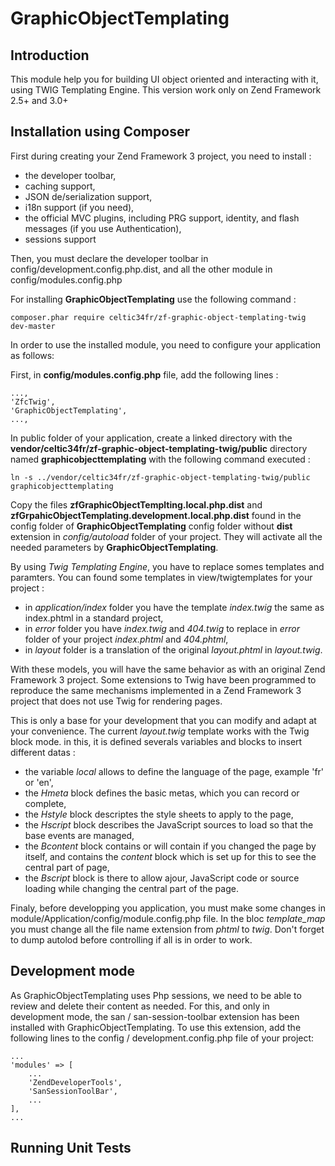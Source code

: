 # GraphicObjectTemplating

## Introduction

This module help you for building UI object oriented and interacting with it, using TWIG Templating Engine. This version work only on Zend Framework 2.5+ and 3.0+

## Installation using Composer

First during creating your Zend Framework 3 project, you need to install :
* the developer toolbar,
* caching support,
* JSON de/serialization support,
* i18n support (if you need),
* the official MVC plugins, including PRG support, identity, and flash messages (if you use Authentication),
* sessions support

Then, you must declare the developer toolbar in config/development.config.php.dist, and all the other module in  config/modules.config.php

For installing **GraphicObjectTemplating** use the following command :

    composer.phar require celtic34fr/zf-graphic-object-templating-twig dev-master

In order to use the installed module, you need to configure your application as follows:

First, in **config/modules.config.php** file, add the following lines :

    ..., 
    'ZfcTwig',
    'GraphicObjectTemplating',
    ...,

In public folder of your application, create a linked directory with the **vendor/celtic34fr/zf-graphic-object-templating-twig/public** directory named **graphicobjecttemplating** with the following command executed :

    ln -s ../vendor/celtic34fr/zf-graphic-object-templating-twig/public graphicobjecttemplating

Copy the files **zfGraphicObjectTemplting.local.php.dist** and **zfGrpahicObjectTemplating.development.local.php.dist** found in the config folder of **GraphicObjectTemplating** config folder without **dist** extension in *config/autoload* folder of your project.
They will activate all the needed parameters by **GraphicObjectTemplating**.

By using *Twig Templating Engine*, you have to replace somes templates and paramters. You can found some templates in view/twigtemplates for your project :
* in *application/index* folder you have the template *index.twig* the same as index.phtml in a standard project,
* in *error* folder you have *index.twig* and *404.twig* to replace in *error* folder of your project *index.phtml* and *404.phtml*,
* in *layout* folder is a translation of the original *layout.phtml* in *layout.twig*.

With these models, you will have the same behavior as with an original Zend Framework 3 project. Some extensions to Twig have been programmed to reproduce the same mechanisms implemented in a Zend Framework 3 project that does not use Twig for rendering pages.

This is only a base for your development that you can modify and adapt at your convenience. The current *layout.twig* template works with the Twig block mode. in this, it is defined severals variables and blocks to insert different datas :
* the variable *local* allows to define the language of the page, example 'fr' or 'en',
* the *Hmeta* block defines the basic metas, which you can record or complete,
* the *Hstyle* block descriptes the style sheets to apply to the page,
* the *Hscript* block describes the JavaScript sources to load so that the base events are managed,
* the *Bcontent* block contains or will contain if you changed the page by itself, and contains the *content* block which is set up for this to see the central part of page,
* the *Bscript* block is there to allow ajour, JavaScript code or source loading while changing the central part of the page.

Finaly, before developping you application, you must make some changes in module/Application/config/module.config.php file. In the bloc *template_map* you must change all the file name extension from *phtml* to *twig*. Don't forget to dump autolod before controlling if all is in order to work.

## Development mode

As GraphicObjectTemplating uses Php sessions, we need to be able to review and delete their content as needed. For this, and only in development mode, the san / san-session-toolbar extension has been installed with GraphicObjectTemplating.
To use this extension, add the following lines to the config / development.config.php file of your project:

    ...
    'modules' => [
        ...
        'ZendDeveloperTools',
        'SanSessionToolBar',
        ...
    ],
    ...

## Running Unit Tests

